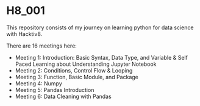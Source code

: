 # H8_001

This repository consists of my journey on learning python for data science with Hacktiv8.

There are 16 meetings here:

- Meeting 1: Introduction: Basic Syntax, Data Type, and Variable & Self Paced Learning about Understanding Jupyter Notebook
- Meeting 2: Conditions, Control Flow & Looping
- Meeting 3: Function, Basic Module, and Package
- Meeting 4: Numpy
- Meeting 5: Pandas Introduction
- Meeting 6: Data Cleaning with Pandas

